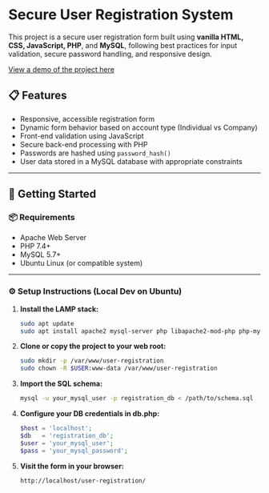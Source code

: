 # Secure User Registration System

This project is a secure user registration form built using **vanilla HTML, CSS, JavaScript, PHP**, and **MySQL**, following best practices for input validation, secure password handling, and responsive design.

[View a demo of the project here](demo.cedarvalewebdesign.ca)

## 📋 Features

- Responsive, accessible registration form
- Dynamic form behavior based on account type (Individual vs Company)
- Front-end validation using JavaScript
- Secure back-end processing with PHP
- Passwords are hashed using `password_hash()`
- User data stored in a MySQL database with appropriate constraints

---

## 🚀 Getting Started

### 📦 Requirements

- Apache Web Server
- PHP 7.4+
- MySQL 5.7+
- Ubuntu Linux (or compatible system)

---

### ⚙️ Setup Instructions (Local Dev on Ubuntu)

1. **Install the LAMP stack:**

   ```bash
   sudo apt update
   sudo apt install apache2 mysql-server php libapache2-mod-php php-mysql
   ```

2. **Clone or copy the project to your web root:**

   ```bash
   sudo mkdir -p /var/www/user-registration
   sudo chown -R $USER:www-data /var/www/user-registration
   ```

3. **Import the SQL schema:**

   ```bash
   mysql -u your_mysql_user -p registration_db < /path/to/schema.sql
   ```

4. **Configure your DB credentials in db.php:**

   ```php
   $host = 'localhost';
   $db   = 'registration_db';
   $user = 'your_mysql_user';
   $pass = 'your_mysql_password';
   ```

5. **Visit the form in your browser:**

   ```bash
   http://localhost/user-registration/
   ```

